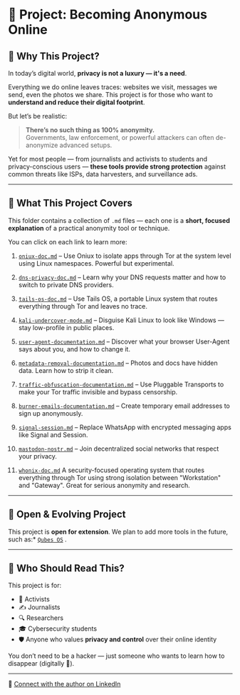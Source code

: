 # 👤 Project: Becoming Anonymous Online

## 🧭 Why This Project?

In today’s digital world, **privacy is not a luxury — it's a need**.

Everything we do online leaves traces: websites we visit, messages we send, even the photos we share. This project is for those who want to **understand and reduce their digital footprint**.

But let’s be realistic:  
> **There’s no such thing as 100% anonymity.**  
Governments, law enforcement, or powerful attackers can often de-anonymize advanced setups.

Yet for most people — from journalists and activists to students and privacy-conscious users — **these tools provide strong protection** against common threats like ISPs, data harvesters, and surveillance ads.

---

## 🧠 What This Project Covers

This folder contains a collection of `.md` files — each one is a **short, focused explanation** of a practical anonymity tool or technique.

You can click on each link to learn more:

1. [`oniux-doc.md`](oniux-doc.md) – Use Oniux to isolate apps through Tor at the system level using Linux namespaces. Powerful but experimental.

2. [`dns-privacy-doc.md`](dns-privacy-doc.md) – Learn why your DNS requests matter and how to switch to private DNS providers.

3. [`tails-os-doc.md`](tails-os-doc.md) – Use Tails OS, a portable Linux system that routes everything through Tor and leaves no trace.

4. [`kali-undercover-mode.md`](kali-undercover-mode.md) – Disguise Kali Linux to look like Windows — stay low-profile in public places.

5. [`user-agent-documentation.md`](user-agent-documentation.md) – Discover what your browser User-Agent says about you, and how to change it.

6. [`metadata-removal-documentation.md`](metadata-removal-documentation.md) – Photos and docs have hidden data. Learn how to strip it clean.

7. [`traffic-obfuscation-documentation.md`](traffic-obfuscation-documentation.md) – Use Pluggable Transports to make your Tor traffic invisible and bypass censorship.

8. [`burner-emails-documentation.md`](burner-emails-documentation.md) – Create temporary email addresses to sign up anonymously.

9. [`signal-session.md`](signal-session.md) – Replace WhatsApp with encrypted messaging apps like Signal and Session.

10. [`mastodon-nostr.md`](mastodon-nostr.md) – Join decentralized social networks that respect your privacy.

11. [`whonix-doc.md`](whonix-doc.md) A security-focused operating system that routes everything through Tor using strong isolation between "Workstation" and "Gateway". Great for serious anonymity and research.


---

## 🧩 Open & Evolving Project

This project is **open for extension**. We plan to add more tools in the future, such as:* [`Qubes OS`](https://www.qubes-os.org/) .


---

## 👥 Who Should Read This?

This project is for:

- 📢 Activists  
- ✍️ Journalists  
- 🔍 Researchers  
- 🎓 Cybersecurity students  
- 🛡️ Anyone who values **privacy and control** over their online identity

You don’t need to be a hacker — just someone who wants to learn how to disappear (digitally 👻).

---

🔗 [Connect with the author on LinkedIn](https://www.linkedin.com/in/ahmed-argoubi-773808299/)

